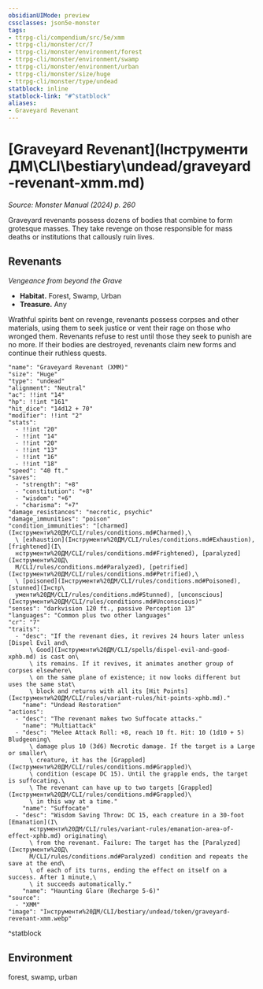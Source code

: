 ```yaml
---
obsidianUIMode: preview
cssclasses: json5e-monster
tags:
- ttrpg-cli/compendium/src/5e/xmm
- ttrpg-cli/monster/cr/7
- ttrpg-cli/monster/environment/forest
- ttrpg-cli/monster/environment/swamp
- ttrpg-cli/monster/environment/urban
- ttrpg-cli/monster/size/huge
- ttrpg-cli/monster/type/undead
statblock: inline
statblock-link: "#^statblock"
aliases:
- Graveyard Revenant
---
```

# [Graveyard Revenant](Інструменти ДМ\CLI\bestiary\undead/graveyard-revenant-xmm.md)
*Source: Monster Manual (2024) p. 260*  

Graveyard revenants possess dozens of bodies that combine to form grotesque masses. They take revenge on those responsible for mass deaths or institutions that callously ruin lives.

## Revenants

*Vengeance from beyond the Grave*

- **Habitat.** Forest, Swamp, Urban  
- **Treasure.** Any  

Wrathful spirits bent on revenge, revenants possess corpses and other materials, using them to seek justice or vent their rage on those who wronged them. Revenants refuse to rest until those they seek to punish are no more. If their bodies are destroyed, revenants claim new forms and continue their ruthless quests.

```statblock
"name": "Graveyard Revenant (XMM)"
"size": "Huge"
"type": "undead"
"alignment": "Neutral"
"ac": !!int "14"
"hp": !!int "161"
"hit_dice": "14d12 + 70"
"modifier": !!int "2"
"stats":
  - !!int "20"
  - !!int "14"
  - !!int "20"
  - !!int "13"
  - !!int "16"
  - !!int "18"
"speed": "40 ft."
"saves":
  - "strength": "+8"
  - "constitution": "+8"
  - "wisdom": "+6"
  - "charisma": "+7"
"damage_resistances": "necrotic, psychic"
"damage_immunities": "poison"
"condition_immunities": "[charmed](Інструменти%20ДМ/CLI/rules/conditions.md#Charmed),\
  \ [exhaustion](Інструменти%20ДМ/CLI/rules/conditions.md#Exhaustion), [frightened](І\
  нструменти%20ДМ/CLI/rules/conditions.md#Frightened), [paralyzed](Інструменти%20Д\
  М/CLI/rules/conditions.md#Paralyzed), [petrified](Інструменти%20ДМ/CLI/rules/conditions.md#Petrified),\
  \ [poisoned](Інструменти%20ДМ/CLI/rules/conditions.md#Poisoned), [stunned](Інстр\
  ументи%20ДМ/CLI/rules/conditions.md#Stunned), [unconscious](Інструменти%20ДМ/CLI/rules/conditions.md#Unconscious)"
"senses": "darkvision 120 ft., passive Perception 13"
"languages": "Common plus two other languages"
"cr": "7"
"traits":
  - "desc": "If the revenant dies, it revives 24 hours later unless [Dispel Evil and\
      \ Good](Інструменти%20ДМ/CLI/spells/dispel-evil-and-good-xphb.md) is cast on\
      \ its remains. If it revives, it animates another group of corpses elsewhere\
      \ on the same plane of existence; it now looks different but uses the same stat\
      \ block and returns with all its [Hit Points](Інструменти%20ДМ/CLI/rules/variant-rules/hit-points-xphb.md)."
    "name": "Undead Restoration"
"actions":
  - "desc": "The revenant makes two Suffocate attacks."
    "name": "Multiattack"
  - "desc": "Melee Attack Roll: +8, reach 10 ft. Hit: 10 (1d10 + 5) Bludgeoning\
      \ damage plus 10 (3d6) Necrotic damage. If the target is a Large or smaller\
      \ creature, it has the [Grappled](Інструменти%20ДМ/CLI/rules/conditions.md#Grappled)\
      \ condition (escape DC 15). Until the grapple ends, the target is suffocating.\
      \ The revenant can have up to two targets [Grappled](Інструменти%20ДМ/CLI/rules/conditions.md#Grappled)\
      \ in this way at a time."
    "name": "Suffocate"
  - "desc": "Wisdom Saving Throw: DC 15, each creature in a 30-foot [Emanation](І\
      нструменти%20ДМ/CLI/rules/variant-rules/emanation-area-of-effect-xphb.md) originating\
      \ from the revenant. Failure: The target has the [Paralyzed](Інструменти%20Д\
      М/CLI/rules/conditions.md#Paralyzed) condition and repeats the save at the end\
      \ of each of its turns, ending the effect on itself on a success. After 1 minute,\
      \ it succeeds automatically."
    "name": "Haunting Glare (Recharge 5-6)"
"source":
  - "XMM"
"image": "Інструменти%20ДМ/CLI/bestiary/undead/token/graveyard-revenant-xmm.webp"
```
^statblock

## Environment

forest, swamp, urban